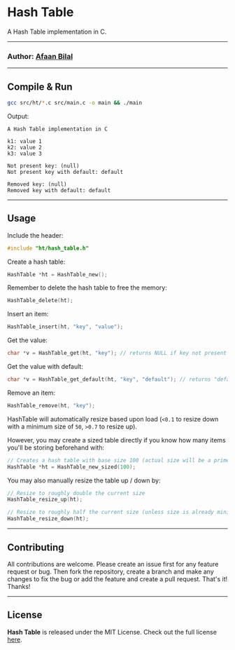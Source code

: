 Hash Table
==========

A Hash Table implementation in C.

---

### **Author**: [Afaan Bilal](https://afaan.dev)

---

## Compile &amp; Run

```bash
gcc src/ht/*.c src/main.c -o main && ./main
```

Output:
```
A Hash Table implementation in C

k1: value 1
k2: value 2
k3: value 3

Not present key: (null)
Not present key with default: default

Removed key: (null)
Removed key with default: default
```
---

## Usage

Include the header:
```c
#include "ht/hash_table.h"
```

Create a hash table:
```c
HashTable *ht = HashTable_new();
```

Remember to delete the hash table to free the memory:
```c
HashTable_delete(ht);
```

Insert an item:
```c
HashTable_insert(ht, "key", "value");
```

Get the value:
```c
char *v = HashTable_get(ht, "key"); // returns NULL if key not present
```

Get the value with default:
```c
char *v = HashTable_get_default(ht, "key", "default"); // returns "default" if key not present
```

Remove an item:
```c
HashTable_remove(ht, "key");
```

HashTable will automatically resize based upon load (`<0.1` to resize down with a minimum size of `50`, `>0.7` to resize up).

However, you may create a sized table directly if you know how many items you'll be storing beforehand with:
```c
// Creates a hash table with base size 100 (actual size will be a prime number >= 100)
HashTable *ht = HashTable_new_sized(100);
```

You may also manually resize the table up / down by:
```c
// Resize to roughly double the current size
HashTable_resize_up(ht);

// Resize to roughly half the current size (unless size is already minimum)
HashTable_resize_down(ht);
```

---

## Contributing
All contributions are welcome. Please create an issue first for any feature request
or bug. Then fork the repository, create a branch and make any changes to fix the bug
or add the feature and create a pull request. That's it!
Thanks!

---

## License
**Hash Table** is released under the MIT License.
Check out the full license [here](LICENSE).
